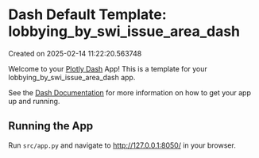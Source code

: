 # Dash Default Template: lobbying_by_swi_issue_area_dash

Created on 2025-02-14 11:22:20.563748

Welcome to your [Plotly Dash](https://plotly.com/dash/) App! This is a template for your lobbying_by_swi_issue_area_dash app.

See the [Dash Documentation](https://dash.plotly.com/introduction) for more information on how to get your app up and running.

## Running the App

Run `src/app.py` and navigate to http://127.0.0.1:8050/ in your browser.